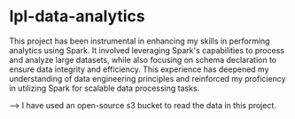 # Ipl-data-analytics
This project has been instrumental in enhancing my skills in performing analytics using Spark. It involved leveraging Spark's capabilities to process and analyze large datasets, while also focusing on schema declaration to ensure data integrity and efficiency. This experience has deepened my understanding of data engineering principles and reinforced my proficiency in utilizing Spark for scalable data processing tasks.


--> I have used an open-source s3 bucket to read the data in this project.
